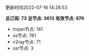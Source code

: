 更新时间2022-07-16 14:28:53

**总订阅: 73**
**总节点: 3613**
**有效节点: 976**
- trojan节点: 141
- ss节点: 761
- v2ray节点: 71
- ssr节点: 3
